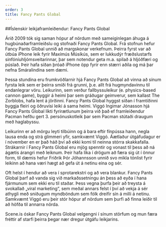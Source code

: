 ```yaml
---
order: 3
title: Fancy Pants Global
---
```


##Íslenskir leikjaframleiðendur: Fancy Pants Global

Árið 2009 tók sig saman hópur af nördum með sameiginlegan áhuga á hugbúnaðarframleiðslu og stofnaði Fancy Pants Global. Frá stofnun hefur Fancy Pants Global unnið að margskonar verkefnum. Þeirra fyrst var að útbúa iPhone leik fyrir Maxímús Músíkús, sem er lukkudýr fræðslustarfs sinfóníuhljómsveitarinnar, þar sem notendur geta m.a. spilað á hljóðfæri og púslað. Þeir hafa síðan þróað iPhone öpp fyrir enn stærri aðila og má þar nefna Smáralindina sem dæmi.

Þessa stundina eru frumkvöðlarnir hjá Fancy Pants Global að vinna að sínum fyrsta leik sem er þeirra smíði frá grunni, þ.e. allt frá hugmyndavinnu til  endanlegrar vöru. Leikurinn, sem verður fallbyssuleikur (e. physics-based cannon game), byggir á heimi þar sem gráðugar geimverur, sem kallast The Zorblobs, hafa lent á jörðinni. Fancy Pants Global hyggst síðan í framtíðinni byggja fleiri og öðruvísi leiki á sama heimi. Viggó Ingimar Jónasson hjá Fancy Pants Global líkti fyrirætlunum þeirra við það ef framleiðendur Pacman hefðu gert 3. persónuskotleik þar sem Pacman stútaði draugum með haglabyssu.

Leikurinn er að mörgu leyti tilbúinn og á bara eftir fínpússa hann, negla lausa enda og strá glimmeri yfir, samkvæmt Viggó. Áætlaður útgáfudagur er í nóvember en er það háð því að ekki komi til neinna stórra skakkafalla. Strákarnir í Fancy Pants Global eru mjög spenntir og vonast til þess að ná ágætis árangri með leiknum. Þeir hafa líka í drögum að færa sig út í önnur form, til dæmis hefur Friðrik Þór Jóhannsson unnið svo mikla tónlist fyrir leikinn að hana væri hægt að gefa út á netinu eina og sér.

Oft helst í hendur að vera í sprotarekstri og að vera blankur. Fancy Pants Global þarf að vanda sig við markaðssetningu án þess að eyða í hana fjármunum sem ekki eru til staðar. Þess vegna þurfa þeir að treysta á svokallað „viral marketing“, sem meðal annars felst í því að vekja á sér athygli með sniðugum myndböndum sem fólk dreifir sín á milli á netinu. Samkvæmt Viggó eru þeir stór hópur af nördum sem þurfi að finna leiðir til að höfða til annarra nörda.

Scene.is óskar Fancy Pants Global velgengni í sínum störfum og mun færa fréttir af starfi þeirra þegar nær dregur útgáfu leikjarins.
